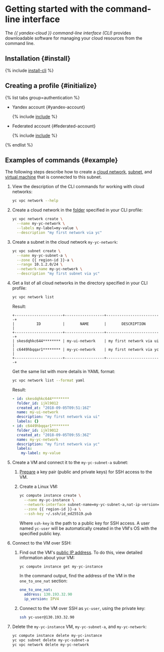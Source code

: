 # Getting started with the command-line interface


The _{{ yandex-cloud }} command-line interface (CLI)_ provides downloadable software for managing your cloud resources from the command line.


## Installation {#install}

{% include [install-cli](../_includes/cli/install-cli.md) %}

## Creating a profile {#initialize}

{% list tabs group=authentication %}

- Yandex account {#yandex-account}

   {% include [include](../_includes/cli/create-profile.md) %}

- Federated account {#federated-account}

   {% include [include](../_includes/cli/auth-federated-user.md) %}

{% endlist %}


## Examples of commands {#example}

The following steps describe how to create a [cloud network](../vpc/concepts/network.md#network), [subnet](../vpc/concepts/network.md#subnet), and [virtual machine](../compute/concepts/vm.md) that is connected to this subnet.
1. View the description of the CLI commands for working with cloud networks:

   ```bash
   yc vpc network --help
   ```

1. Create a cloud network in the [folder](../resource-manager/concepts/resources-hierarchy.md#folder) specified in your CLI profile:

   ```bash
   yc vpc network create \
     --name my-yc-network \
     --labels my-label=my-value \
     --description "my first network via yc"
   ```

1. Create a subnet in the cloud network `my-yc-network`:

   
   ```bash
   yc vpc subnet create \
     --name my-yc-subnet-a \
     --zone {{ region-id }}-a \
     --range 10.1.2.0/24 \
     --network-name my-yc-network \
     --description "my first subnet via yc"
   ```



1. Get a list of all cloud networks in the directory specified in your CLI profile:

   ```bash
   yc vpc network list
   ```

   Result:

   ```text
   +----------------------+------------------+-------------------------+
   |          ID          |       NAME       |       DESCRIPTION       |
   +----------------------+------------------+-------------------------+
   | skesdqhkc644******** | my-ui-network    | my first network via ui |
   | c6449hbqqar1******** | my-yc-network    | my first network via yc |
   +----------------------+------------------+-------------------------+
   ```

   Get the same list with more details in YAML format:

   ```bash
   yc vpc network list --format yaml
   ```

   Result:

   ```yaml
   - id: skesdqhkc644********
     folder_id: ijkl9012
     created_at: "2018-09-05T09:51:16Z"
     name: my-ui-network
     description: "my first network via ui"
     labels: {}
   - id: c6449hbqqar1********
     folder_id: ijkl9012
     created_at: "2018-09-05T09:55:36Z"
     name: my-yc-network
     description: "my first network via yc"
     labels:
       my-label: my-value
   ```

1. Create a VM and connect it to the `my-yc-subnet-a` subnet:
   1. [Prepare](../compute/operations/vm-connect/ssh.md#creating-ssh-keys) a key pair (public and private keys) for SSH access to the VM.
   1. Create a Linux VM:

      
      ```bash
      yc compute instance create \
        --name my-yc-instance \
        --network-interface subnet-name=my-yc-subnet-a,nat-ip-version=ipv4 \
        --zone {{ region-id }}-a \
        --ssh-key ~/.ssh/id_ed25519.pub
      ```



      Where `ssh-key` is the path to a public key for SSH access. A user named `yc-user` will be automatically created in the VM's OS with the specified public key.
1. Connect to the VM over SSH:
   1. Find out the VM's [public IP address](../vpc/concepts/address.md#public-addresses). To do this, view detailed information about your VM:

      ```bash
      yc compute instance get my-yc-instance
      ```

      In the command output, find the address of the VM in the `one_to_one_nat` section:

      ```yaml
      one_to_one_nat:
        address: 130.193.32.90
        ip_version: IPV4
      ```

   1. Connect to the VM over SSH as `yc-user`, using the private key:


      ```bash
      ssh yc-user@130.193.32.90
      ```

1. Delete the `my-yc-instance` VM, `my-yc-subnet-a`, and `my-yc-network`:

   ```bash
   yc compute instance delete my-yc-instance
   yc vpc subnet delete my-yc-subnet-a
   yc vpc network delete my-yc-network
   ```
